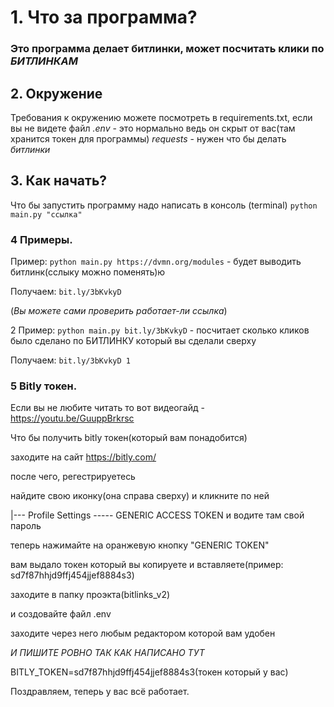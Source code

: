 # 1. Что за программа? 
   ### Это программа делает битлинки, может посчитать клики по **_БИТЛИНКАМ_**

## 2. Окружение
   Требования к окружению можете посмотреть в requirements.txt, если вы не видете файл *.env* - это нормально ведь он скрыт от вас(там хранится токен для программы) *requests* - нужен что бы делать _битлинки_

## 3. Как начать?
   Что бы запустить программу надо написать в консоль (terminal) `python main.py "ссылка"`

### 4 Примеры.
   Пример: `python main.py https://dvmn.org/modules` - будет выводить битлинк(сслыку можно поменять)ю

   Получаем: `bit.ly/3bKvkyD`

   (_Вы можете сами проверить работает-ли ссылка_)

   2 Пример: `python main.py bit.ly/3bKvkyD` - посчитает сколько кликов было сделано по БИТЛИНКУ который вы сделали сверху

   Получаем: `bit.ly/3bKvkyD
   1`
### 5 Bitly токен.

   Если вы не любите читать то вот видеогайд - https://youtu.be/GuuppBrkrsc
   

   Что бы получить bitly токен(который вам понадобится)
   
   заходите на сайт https://bitly.com/

   после чего, регестрируетесь 

   найдите свою иконку(она справа сверху) и кликните по ней
   
   |--- Profile Settings ----- GENERIC ACCESS TOKEN и водите там свой пароль
   
   теперь нажимайте на оранжевую кнопку "GENERIC TOKEN"
   
   вам выдало токен который вы копируете и вставляете(пример: sd7f87hhjd9ffj454jjef8884s3)
   
   заходите в папку проэкта(bitlinks_v2)

   и создовайте файл .env

   заходите через него любым редактором которой вам удобен

   *И ПИШИТЕ РОВНО ТАК КАК НАПИСАНО ТУТ*
   
   BITLY_TOKEN=sd7f87hhjd9ffj454jjef8884s3(токен который у вас)
   
   Поздравляем, теперь у вас всё работает.